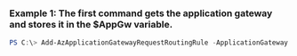 ### Example 1: The first command gets the application gateway and stores it in the $AppGw variable.
```powershell
PS C:\> Add-AzApplicationGatewayRequestRoutingRule -ApplicationGateway $AppGw -BackendAddressPool $Pool -BackendHttpSettings $Setting -HttpListener $Listener -Name Rule01 -RuleType Basic
```

